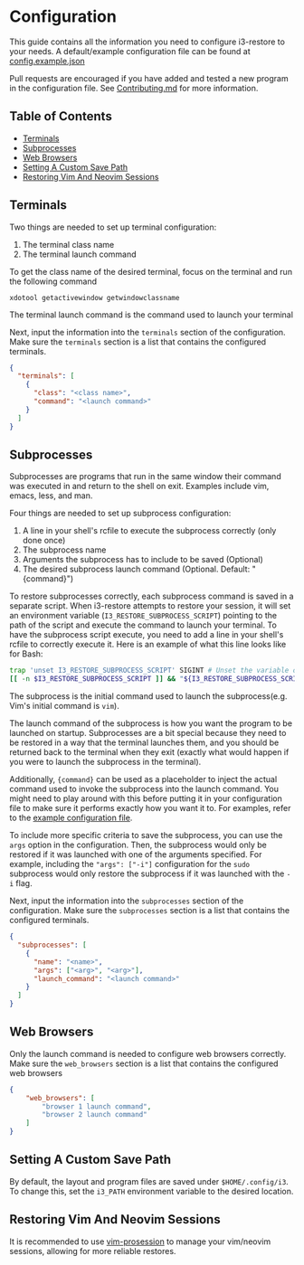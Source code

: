 # Configuration
This guide contains all the information you need to configure i3-restore to your needs. A default/example configuration
file can be found at [config.example.json](config.example.json)

Pull requests are encouraged if you have added and tested a new program in the configuration file. See [Contributing.md](CONTRIBUTING.md)
for more information.

## Table of Contents
- [Terminals](#terminals)
- [Subprocesses](#subprocesses)
- [Web Browsers](#web-browsers)
- [Setting A Custom Save Path](#setting-a-custom-save-path)
- [Restoring Vim And Neovim Sessions](#restoring-vim-and-neovim-sessions)

## Terminals
Two things are needed to set up terminal configuration:
1. The terminal class name
2. The terminal launch command

To get the class name of the desired terminal, focus on the terminal and run the following command
```shell
xdotool getactivewindow getwindowclassname
```

The terminal launch command is the command used to launch your terminal

Next, input the information into the `terminals` section of the configuration. Make sure the `terminals` section is
a list that contains the configured terminals.
```json
{
  "terminals": [
    {
      "class": "<class name>",
      "command": "<launch command>"
    }
  ]
}
```

## Subprocesses
Subprocesses are programs that run in the same window their command was executed in and return to the shell on exit. Examples
include vim, emacs, less, and man.

Four things are needed to set up subprocess configuration:
1. A line in your shell's rcfile to execute the subprocess correctly (only done once)
2. The subprocess name
3. Arguments the subprocess has to include to be saved (Optional)
4. The desired subprocess launch command (Optional. Default: "{command}")

To restore subprocesses correctly, each subprocess command is saved in a separate script. When i3-restore attempts to restore
your session, it will set an environment variable (`I3_RESTORE_SUBPROCESS_SCRIPT`) pointing to the path of the script and execute
the command to launch your terminal. To have the subprocess script execute, you need to add a line in your shell's rcfile to
correctly execute it. Here is an example of what this line looks like for Bash:
```bash
trap 'unset I3_RESTORE_SUBPROCESS_SCRIPT' SIGINT # Unset the variable on Ctrl+C as well
[[ -n $I3_RESTORE_SUBPROCESS_SCRIPT ]] && "${I3_RESTORE_SUBPROCESS_SCRIPT}" && unset I3_RESTORE_SUBPROCESS_SCRIPT
```

The subprocess is the initial command used to launch the subprocess(e.g. Vim's initial command is `vim`).

The launch command of the subprocess is how you want the program to be launched on startup. Subprocesses are a bit special
because they need to be restored in a way that the terminal launches them, and you should be returned back to the terminal
when they exit (exactly what would happen if you were to launch the subprocess in the terminal).

Additionally, `{command}` can be used as a placeholder to inject the actual command used to invoke the subprocess into the
launch command. You might need to play around with this before putting it in your configuration file to make sure it performs
exactly how you want it to. For examples, refer to the [example configuration file](config.example.json).

To include more specific criteria to save the subprocess, you can use the `args` option in the configuration. Then, the subprocess
would only be restored if it was launched with one of the arguments specified. For example, including the `"args": ["-i"]` configuration
for the `sudo` subprocess would only restore the subprocess if it was launched with the `-i` flag.

Next, input the information into the `subprocesses` section of the configuration. Make sure the `subprocesses` section is
a list that contains the configured terminals.
```json
{
  "subprocesses": [
    {
      "name": "<name>",
      "args": ["<arg>", "<arg>"],
      "launch_command": "<launch command>"
    }
  ]
}
```

## Web Browsers
Only the launch command is needed to configure web browsers correctly. Make sure the `web_browsers` section is a list that
contains the configured web browsers
```json
{
    "web_browsers": [
        "browser 1 launch command",
        "browser 2 launch command"
    ]
}
```

## Setting A Custom Save Path
By default, the layout and program files are saved under `$HOME/.config/i3`. To change this, set the `i3_PATH` environment variable to
the desired location.

## Restoring Vim And Neovim Sessions
It is recommended to use [vim-prosession](https://github.com/dhruvasagar/vim-prosession) to manage your vim/neovim sessions, allowing for
more reliable restores.
